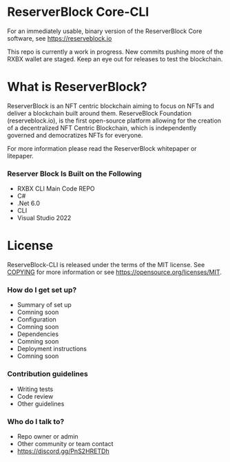 # ReserverBlock Core-CLI
For an immediately usable, binary version of the ReserverBlock Core software, see
https://reserveblock.io

This repo is currently a work in progress. New commits pushing more of the RXBX wallet are staged. Keep an eye out for releases to test the blockchain.

# What is ReserverBlock?
ReserverBlock is an NFT centric blockchain aiming to focus on NFTs and deliver a blockchain built around them. 
ReserveBlock Foundation (reserveblock.io), is the first open-source platform allowing for the creation of a decentralized NFT Centric Blockchain, which is independently governed and democratizes NFTs for everyone.

For more information please read the ReserverBlock whitepaper or litepaper.

### Reserver Block Is Built on the Following ###

* RXBX CLI Main Code REPO
* C#
* .Net 6.0
* CLI
* Visual Studio 2022

# License

ReserveBlock-CLI is released under the terms of the MIT license. See [COPYING](COPYING) for more
information or see https://opensource.org/licenses/MIT.

### How do I get set up? ###

* Summary of set up
*   Comning soon
* Configuration
*   Comning soon
* Dependencies
*   Comning soon
* Deployment instructions
*   Comning soon

### Contribution guidelines ###

* Writing tests
* Code review
* Other guidelines

### Who do I talk to? ###

* Repo owner or admin
* Other community or team contact
* https://discord.gg/PnS2HRETDh
